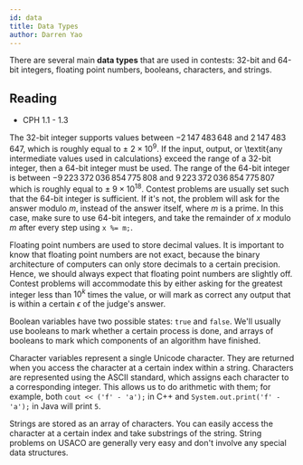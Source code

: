 ```yaml
---
id: data
title: Data Types
author: Darren Yao
---
```


There are several main **data types** that are used in contests: 32-bit and 64-bit integers, floating point numbers, booleans, characters, and strings.

<!-- END DESCRIPTION -->

## Reading

 - CPH 1.1 - 1.3
 
The 32-bit integer supports values between $-2\,147\,483\,648$ and $2\,147\,483\,647$, which is roughly equal to $\pm$ $2 \times 10^9$. If the input, output, or \textit{any intermediate values used in calculations} exceed the range of a 32-bit integer, then a 64-bit integer must be used. The range of the 64-bit integer is between $-9\,223\,372\,036\,854\,775\,808$ and $9\,223\,372\,036\,854\,775\,807$ which is roughly equal to $\pm$ $9 \times 10^{18}$. Contest problems are usually set such that the 64-bit integer is sufficient. If it's not, the problem will ask for the answer modulo $m$, instead of the answer itself, where $m$ is a prime. In this case, make sure to use 64-bit integers, and take the remainder of $x$ modulo $m$ after every step using `x %= m;`.
 
Floating point numbers are used to store decimal values. It is important to know that floating point numbers are not exact, because the binary architecture of computers can only store decimals to a certain precision. Hence, we should always expect that floating point numbers are slightly off. Contest problems will accommodate this by either asking for the greatest integer less than $10^k$ times the value, or will mark as correct any output that is within a certain $\epsilon$ of the judge's answer.

Boolean variables have two possible states: `true` and `false`. We'll usually use booleans to mark whether a certain process is done, and arrays of booleans to mark which components of an algorithm have finished.

Character variables represent a single Unicode character. They are returned when you access the character at a certain index within a string. Characters are represented using the ASCII standard, which assigns each character to a corresponding integer. This allows us to do arithmetic with them; for example, both `cout << ('f' - 'a');` in C++ and `System.out.print('f' - 'a');` in Java will print `5`.

Strings are stored as an array of characters. You can easily access the character at a certain index and take substrings of the string. String problems on USACO are generally very easy and don't involve any special data structures.
